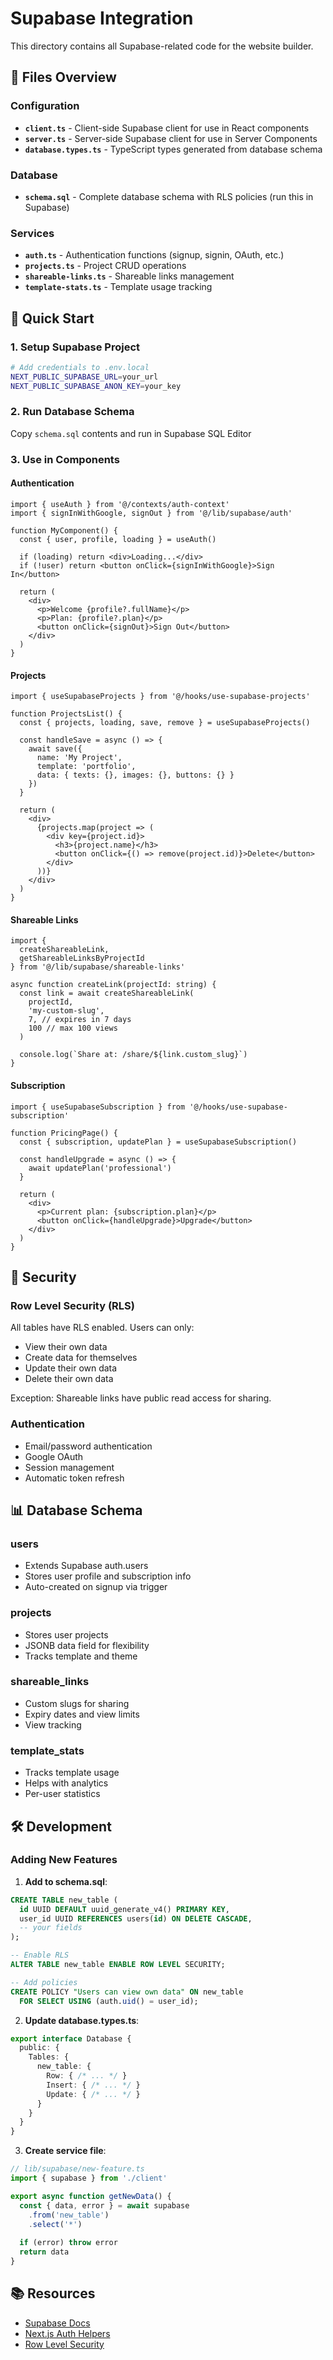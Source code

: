 # Supabase Integration

This directory contains all Supabase-related code for the website builder.

## 📁 Files Overview

### Configuration
- **`client.ts`** - Client-side Supabase client for use in React components
- **`server.ts`** - Server-side Supabase client for use in Server Components
- **`database.types.ts`** - TypeScript types generated from database schema

### Database
- **`schema.sql`** - Complete database schema with RLS policies (run this in Supabase)

### Services
- **`auth.ts`** - Authentication functions (signup, signin, OAuth, etc.)
- **`projects.ts`** - Project CRUD operations
- **`shareable-links.ts`** - Shareable links management
- **`template-stats.ts`** - Template usage tracking

## 🚀 Quick Start

### 1. Setup Supabase Project
```bash
# Add credentials to .env.local
NEXT_PUBLIC_SUPABASE_URL=your_url
NEXT_PUBLIC_SUPABASE_ANON_KEY=your_key
```

### 2. Run Database Schema
Copy `schema.sql` contents and run in Supabase SQL Editor

### 3. Use in Components

#### Authentication
```tsx
import { useAuth } from '@/contexts/auth-context'
import { signInWithGoogle, signOut } from '@/lib/supabase/auth'

function MyComponent() {
  const { user, profile, loading } = useAuth()
  
  if (loading) return <div>Loading...</div>
  if (!user) return <button onClick={signInWithGoogle}>Sign In</button>
  
  return (
    <div>
      <p>Welcome {profile?.fullName}</p>
      <p>Plan: {profile?.plan}</p>
      <button onClick={signOut}>Sign Out</button>
    </div>
  )
}
```

#### Projects
```tsx
import { useSupabaseProjects } from '@/hooks/use-supabase-projects'

function ProjectsList() {
  const { projects, loading, save, remove } = useSupabaseProjects()
  
  const handleSave = async () => {
    await save({
      name: 'My Project',
      template: 'portfolio',
      data: { texts: {}, images: {}, buttons: {} }
    })
  }
  
  return (
    <div>
      {projects.map(project => (
        <div key={project.id}>
          <h3>{project.name}</h3>
          <button onClick={() => remove(project.id)}>Delete</button>
        </div>
      ))}
    </div>
  )
}
```

#### Shareable Links
```tsx
import { 
  createShareableLink, 
  getShareableLinksByProjectId 
} from '@/lib/supabase/shareable-links'

async function createLink(projectId: string) {
  const link = await createShareableLink(
    projectId,
    'my-custom-slug',
    7, // expires in 7 days
    100 // max 100 views
  )
  
  console.log(`Share at: /share/${link.custom_slug}`)
}
```

#### Subscription
```tsx
import { useSupabaseSubscription } from '@/hooks/use-supabase-subscription'

function PricingPage() {
  const { subscription, updatePlan } = useSupabaseSubscription()
  
  const handleUpgrade = async () => {
    await updatePlan('professional')
  }
  
  return (
    <div>
      <p>Current plan: {subscription.plan}</p>
      <button onClick={handleUpgrade}>Upgrade</button>
    </div>
  )
}
```

## 🔐 Security

### Row Level Security (RLS)
All tables have RLS enabled. Users can only:
- View their own data
- Create data for themselves
- Update their own data
- Delete their own data

Exception: Shareable links have public read access for sharing.

### Authentication
- Email/password authentication
- Google OAuth
- Session management
- Automatic token refresh

## 📊 Database Schema

### users
- Extends Supabase auth.users
- Stores user profile and subscription info
- Auto-created on signup via trigger

### projects
- Stores user projects
- JSONB data field for flexibility
- Tracks template and theme

### shareable_links
- Custom slugs for sharing
- Expiry dates and view limits
- View tracking

### template_stats
- Tracks template usage
- Helps with analytics
- Per-user statistics

## 🛠️ Development

### Adding New Features

1. **Add to schema.sql**:
```sql
CREATE TABLE new_table (
  id UUID DEFAULT uuid_generate_v4() PRIMARY KEY,
  user_id UUID REFERENCES users(id) ON DELETE CASCADE,
  -- your fields
);

-- Enable RLS
ALTER TABLE new_table ENABLE ROW LEVEL SECURITY;

-- Add policies
CREATE POLICY "Users can view own data" ON new_table
  FOR SELECT USING (auth.uid() = user_id);
```

2. **Update database.types.ts**:
```typescript
export interface Database {
  public: {
    Tables: {
      new_table: {
        Row: { /* ... */ }
        Insert: { /* ... */ }
        Update: { /* ... */ }
      }
    }
  }
}
```

3. **Create service file**:
```typescript
// lib/supabase/new-feature.ts
import { supabase } from './client'

export async function getNewData() {
  const { data, error } = await supabase
    .from('new_table')
    .select('*')
  
  if (error) throw error
  return data
}
```

## 📚 Resources

- [Supabase Docs](https://supabase.com/docs)
- [Next.js Auth Helpers](https://supabase.com/docs/guides/auth/auth-helpers/nextjs)
- [Row Level Security](https://supabase.com/docs/guides/auth/row-level-security)
